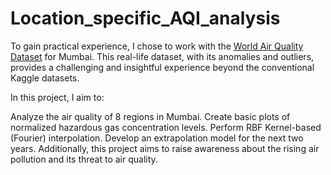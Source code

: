 # Location_specific_AQI_analysis

To gain practical experience, I chose to work with the [World Air Quality Dataset](https://aqicn.org/historical/#city:india/mumbai) for Mumbai. This real-life dataset, with its anomalies and outliers, provides a challenging and insightful experience beyond the conventional Kaggle datasets.

In this project, I aim to:

  Analyze the air quality of 8 regions in Mumbai.
  Create basic plots of normalized hazardous gas concentration levels.
  Perform RBF Kernel-based (Fourier) interpolation.
  Develop an extrapolation model for the next two years.
  Additionally, this project aims to raise awareness about the rising air pollution and its threat to air quality.

